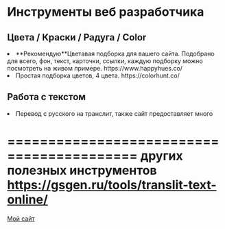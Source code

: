 
   <h1>Инструменты веб разработчика</h1>


  <h2>Цвета / Краски / Радуга / Color</h2>

<li>**Рекомендую**Цветавая подборка для вашего сайта. Подобрано для всего, фон, текст, карточки, ссылки, каждую подборку можно посмотреть на живом примере. https://www.happyhues.co/
  
<li> Простая подборка цветов, 4 цвета. https://colorhunt.co/
  
  
  <h2>Работа с текстом</h2>
  
<li> Перевод с русского на транслит, также сайт предоставляет много 
 
 ==========================================
 других полезных инструментов https://gsgen.ru/tools/translit-text-online/
  =====================
  
  
  
  [Мой сайт](http://webdesign.ru.net)
  
  
  
  
  
  
  
  
  
  
  
  
  
  
  
  
  
  
  
  
  
  
  
  
  
  
  
  
  
  
  
  
  
  
  
  
  
  
  
  
  
  
  
  
  
  
  
  
  
  
  
  
  
